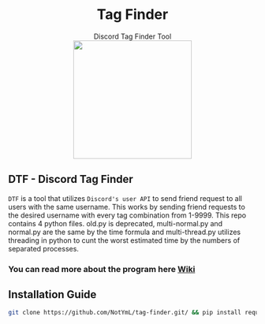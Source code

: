 <div id="header" align="center">
  <h1>Tag Finder</h1>
  Discord Tag Finder Tool
</div>

<div id="header" align="center">
  <img src="https://media.discordapp.net/attachments/1019706545770074144/1029866354200805396/logo2.png?width=601&height=676" width="240">
</div>

## DTF - Discord Tag Finder
`DTF` is a tool that utilizes `Discord's user API` to send friend request to all users with the same username. This works by sending friend requests to the desired username with every tag combination from 1-9999. This repo contains 4 python files. old.py is deprecated, multi-normal.py and normal.py are the same by the time formula and multi-thread.py utilizes threading in python to cunt the worst estimated time by the numbers of separated processes.

### You can read more about the program here [Wiki](https://github.com/NotYmL/tag-finder/wiki)


## Installation Guide
```sh
git clone https://github.com/NotYmL/tag-finder.git/ && pip install requests && pip install regex
```
